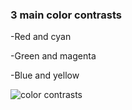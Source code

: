 ### 3 main color contrasts
-Red and cyan

-Green and magenta

-Blue and yellow




![color contrasts](https://upload.wikimedia.org/wikipedia/commons/thumb/a/af/RGB_scheme_contrast_of_complementary_colors.svg/330px-RGB_scheme_contrast_of_complementary_colors.svg.png)
